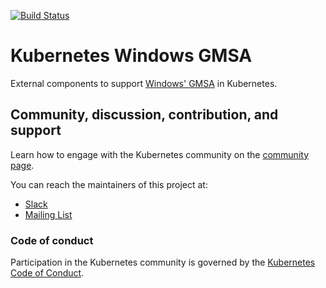 [![Build Status](https://travis-ci.org/kubernetes-sigs/windows-gmsa.svg?branch=master)](https://travis-ci.org/kubernetes-sigs/windows-gmsa)

# Kubernetes Windows GMSA

External components to support [Windows' GMSA](https://docs.microsoft.com/en-us/windows-server/security/group-managed-service-accounts/group-managed-service-accounts-overview) in Kubernetes.

## Community, discussion, contribution, and support

Learn how to engage with the Kubernetes community on the [community page](http://kubernetes.io/community/).

You can reach the maintainers of this project at:

- [Slack](http://slack.k8s.io/)
- [Mailing List](https://groups.google.com/forum/#!forum/kubernetes-dev)

### Code of conduct

Participation in the Kubernetes community is governed by the [Kubernetes Code of Conduct](code-of-conduct.md).

[owners]: https://git.k8s.io/community/contributors/guide/owners.md
[Creative Commons 4.0]: https://git.k8s.io/website/LICENSE
